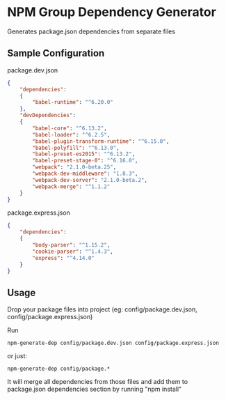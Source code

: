 # NPM Group Dependency Generator

Generates package.json dependencies from separate files

## Sample Configuration

package.dev.json
```json
{
    "dependencies":
    {
        "babel-runtime": "^6.20.0"
    },
    "devDependencies":
    {
        "babel-core": "^6.13.2",
        "babel-loader": "^6.2.5",
        "babel-plugin-transform-runtime": "^6.15.0",
        "babel-polyfill": "^6.13.0",
        "babel-preset-es2015": "^6.13.2",
        "babel-preset-stage-0": "^6.16.0",
        "webpack": "2.1.0-beta.25",
        "webpack-dev-middleware": "1.8.3",
        "webpack-dev-server": "2.1.0-beta.2",
        "webpack-merge": "^1.1.2"
    }
}
```

package.express.json

```json
{
    "dependencies":
    {
        "body-parser": "^1.15.2",
        "cookie-parser": "^1.4.3",
        "express": "^4.14.0"
    }
}
```

## Usage

Drop your package files into project (eg: config/package.dev.json, config/package.express.json)

Run
```
npm-generate-dep config/package.dev.json config/package.express.json
```

or just:

```
npm-generate-dep config/package.*
```

It will merge all dependencies from those files and add them to package.json dependencies section by running "npm install"
